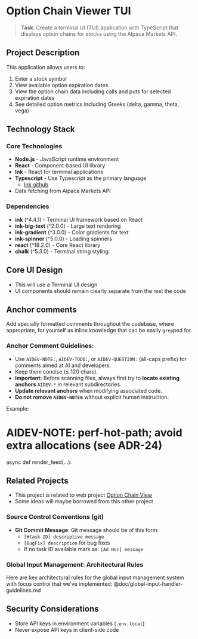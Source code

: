 # Option Chain Viewer TUI

> **Task**: Create a terminal UI (TUI) application with TypeScript that displays option chains for stocks using the Alpaca Markets API.

## Project Description

This application allows users to:
1. Enter a stock symbol
2. View available option expiration dates
3. View the option chain data including calls and puts for selected expiration dates
4. See detailed option metrics including Greeks (delta, gamma, theta, vega)


## Technology Stack

### Core Technologies

- **Node.js** - JavaScript runtime environment
- **React** - Component-based UI library
- **Ink** - React for terminal applications
- **Typescript** - Use Typescript as the primary language
  - [Ink github](https://github.com/vadimdemedes/ink)
- Data fetching from Alpaca Markets API

### Dependencies

- **ink** (^4.4.1) - Terminal UI framework based on React
- **ink-big-text** (^2.0.0) - Large text rendering
- **ink-gradient** (^3.0.0) - Color gradients for text
- **ink-spinner** (^5.0.0) - Loading spinners
- **react** (^18.2.0) - Core React library
- **chalk** (^5.3.0) - Terminal string styling


## Core UI Design

- This will use a Terminal UI design
- UI components should remain clearly separate from the rest the code

## Anchor comments
Add specially formatted comments throughout the codebase, where appropriate,
for yourself as inline knowledge that can be easily `grep`ped for.

### Anchor Comment Guidelines:

- Use `AIDEV-NOTE:`, `AIDEV-TODO:`, or `AIDEV-QUESTION:` (all-caps prefix) for comments aimed at AI and developers.
- Keep them concise (≤ 120 chars).
- **Important:** Before scanning files, always first try to **locate existing anchors** `AIDEV-*` in relevant subdirectories.
- **Update relevant anchors** when modifying associated code.
- **Do not remove `AIDEV-NOTE`s** without explicit human instruction.

Example:

# AIDEV-NOTE: perf-hot-path; avoid extra allocations (see ADR-24)

async def render_feed(...):

## Related Projects

- This project is related to web project [Option Chain View](file:///Users/davidk/dev/option-chain-viewer/)
- Some ideas will maybe borrowed from this other project


### Source Control Conventions (git)

- **Git Commit Message**: Git message should be of this form:
  - `[#task ID] descriptive message`
  - `[BugFix] description` for bug fixes
  - If no task ID available mark as: `[Ad Hoc] message`

### Global Input Management: Architectural Rules

Here are key architectural rules for the global input management system with focus control that we've implemented:
@doc/global-input-handler-guidelines.md



## Security Considerations

- Store API keys in environment variables (`.env.local`)
- Never expose API keys in client-side code

